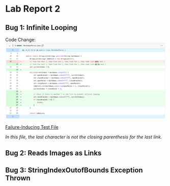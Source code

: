 # Lab Report 2

## Bug 1: Infinite Looping
Code Change:
![Image](screenshots/lab2-1.png)

[Failure-Inducing Test File](https://github.com/brendan887/markdown-parser/blob/main/test-file-2.md)

*In this file, the last character is not the closing parenthesis for the last link.*




## Bug 2: Reads Images as Links

## Bug 3: StringIndexOutofBounds Exception Thrown